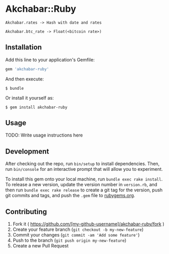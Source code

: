 # Akchabar::Ruby

```
Akchabar.rates -> Hash with date and rates

Akchabar.btc_rate -> Float(<bitcoin rate>)
```



## Installation

Add this line to your application's Gemfile:

```ruby
gem 'akchabar-ruby'
```

And then execute:

    $ bundle

Or install it yourself as:

    $ gem install akchabar-ruby

## Usage

TODO: Write usage instructions here

## Development

After checking out the repo, run `bin/setup` to install dependencies. Then, run `bin/console` for an interactive prompt that will allow you to experiment.

To install this gem onto your local machine, run `bundle exec rake install`. To release a new version, update the version number in `version.rb`, and then run `bundle exec rake release` to create a git tag for the version, push git commits and tags, and push the `.gem` file to [rubygems.org](https://rubygems.org).

## Contributing

1. Fork it ( https://github.com/[my-github-username]/akchabar-ruby/fork )
2. Create your feature branch (`git checkout -b my-new-feature`)
3. Commit your changes (`git commit -am 'Add some feature'`)
4. Push to the branch (`git push origin my-new-feature`)
5. Create a new Pull Request
